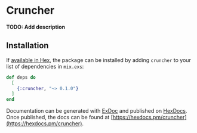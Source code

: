 # Cruncher

**TODO: Add description**

## Installation

If [available in Hex](https://hex.pm/docs/publish), the package can be installed
by adding `cruncher` to your list of dependencies in `mix.exs`:

```elixir
def deps do
  [
    {:cruncher, "~> 0.1.0"}
  ]
end
```

Documentation can be generated with [ExDoc](https://github.com/elixir-lang/ex_doc)
and published on [HexDocs](https://hexdocs.pm). Once published, the docs can
be found at [https://hexdocs.pm/cruncher](https://hexdocs.pm/cruncher).

